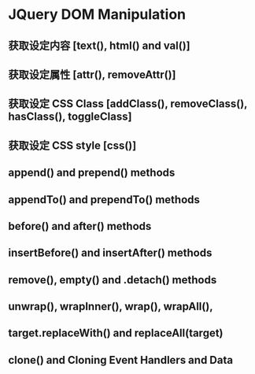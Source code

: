 # JQuery DOM Manipulation

## 获取设定内容 [text(), html() and val()]
## 获取设定属性 [attr(),  removeAttr()]
## 获取设定 CSS Class [addClass(), removeClass(), hasClass(), toggleClass]
## 获取设定 CSS style [css()]

## append() and prepend() methods
## appendTo() and prependTo() methods
## before() and after() methods
## insertBefore() and insertAfter() methods

## remove(), empty() and .detach() methods

## unwrap(), wrapInner(), wrap(), wrapAll(),
## target.replaceWith() and replaceAll(target)

## clone() and Cloning Event Handlers and Data

